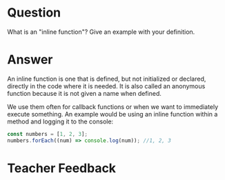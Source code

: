 # Question

What is an "inline function"? Give an example with your definition.

# Answer

An inline function is one that is defined, but not initialized or declared, directly in the code where it is needed. It is also called an anonymous function because it is not given a name when defined.

We use them often for callback functions or when we want to immediately execute something. An example would be using an inline function within a method and logging it to the console:

```js
const numbers = [1, 2, 3];
numbers.forEach((num) => console.log(num)); //1, 2, 3
```

# Teacher Feedback
